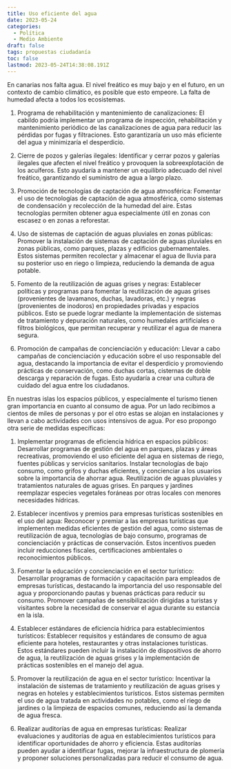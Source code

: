 ```yaml
---
title: Uso eficiente del agua
date: 2023-05-24
categories:
  - Política
  - Medio Ambiente
draft: false
tags: propuestas ciudadanía
toc: false
lastmod: 2023-05-24T14:38:08.191Z
---
```


En canarias nos falta agua. El nivel freático es muy bajo y en el futuro, en un contexto de cambio climático, es posible que esto empeore. La falta de humedad afecta a todos los ecosistemas.

1. Programa de rehabilitación y mantenimiento de canalizaciones: El cabildo podría implementar un programa de inspección, rehabilitación y mantenimiento periódico de las canalizaciones de agua para reducir las pérdidas por fugas y filtraciones. Esto garantizaría un uso más eficiente del agua y minimizaría el desperdicio.

1. Cierre de pozos y galerías ilegales: Identificar y cerrar pozos y galerías ilegales que afecten el nivel freático y provoquen la sobreexplotación de los acuíferos. Esto ayudaría a mantener un equilibrio adecuado del nivel freático, garantizando el suministro de agua a largo plazo.

1. Promoción de tecnologías de captación de agua atmosférica: Fomentar el uso de tecnologías de captación de agua atmosférica, como sistemas de condensación y recolección de la humedad del aire. Estas tecnologías permiten obtener agua especialmente útil en zonas con escasez o en zonas a reforestar.

1. Uso de sistemas de captación de aguas pluviales en zonas públicas: Promover la instalación de sistemas de captación de aguas pluviales en zonas públicas, como parques, plazas y edificios gubernamentales. Estos sistemas permiten recolectar y almacenar el agua de lluvia para su posterior uso en riego o limpieza, reduciendo la demanda de agua potable.

1. Fomento de la reutilización de aguas grises y negras: Establecer políticas y programas para fomentar la reutilización de aguas grises (provenientes de lavamanos, duchas, lavadoras, etc.) y negras (provenientes de inodoros) en propiedades privadas y espacios públicos. Esto se puede lograr mediante la implementación de sistemas de tratamiento y depuración naturales, como humedales artificiales o filtros biológicos, que permitan recuperar y reutilizar el agua de manera segura.

1. Promoción de campañas de concienciación y educación: Llevar a cabo campañas de concienciación y educación sobre el uso responsable del agua, destacando la importancia de evitar el desperdicio y promoviendo prácticas de conservación, como duchas cortas, cisternas de doble descarga y reparación de fugas. Esto ayudaría a crear una cultura de cuidado del agua entre los ciudadanos.

En nuestras islas los espacios públicos, y especialmente el turismo tienen gran importancia en cuanto al consumo de agua. Por un lado recibimos a cientos de miles de personas y por el otro estas se alojan en instalaciones y llevan a cabo actividades con usos intensivos de agua. Por eso propongo otra serie de medidas específicas:

1. Implementar programas de eficiencia hídrica en espacios públicos: Desarrollar programas de gestión del agua en parques, plazas y áreas recreativas, promoviendo el uso eficiente del agua en sistemas de riego, fuentes públicas y servicios sanitarios. Instalar tecnologías de bajo consumo, como grifos y duchas eficientes, y concienciar a los usuarios sobre la importancia de ahorrar agua. Reutilización de aguas pluviales y tratamientos naturales de aguas grises. En parques y jardines reemplazar especies vegetales foráneas por otras locales con menores necesidades hídricas.

1. Establecer incentivos y premios para empresas turísticas sostenibles en el uso del agua: Reconocer y premiar a las empresas turísticas que implementen medidas eficientes de gestión del agua, como sistemas de reutilización de agua, tecnologías de bajo consumo, programas de concienciación y prácticas de conservación. Estos incentivos pueden incluir reducciones fiscales, certificaciones ambientales o reconocimientos públicos.

1. Fomentar la educación y concienciación en el sector turístico: Desarrollar programas de formación y capacitación para empleados de empresas turísticas, destacando la importancia del uso responsable del agua y proporcionando pautas y buenas prácticas para reducir su consumo. Promover campañas de sensibilización dirigidas a turistas y visitantes sobre la necesidad de conservar el agua durante su estancia en la isla.

1. Establecer estándares de eficiencia hídrica para establecimientos turísticos: Establecer requisitos y estándares de consumo de agua eficiente para hoteles, restaurantes y otras instalaciones turísticas. Estos estándares pueden incluir la instalación de dispositivos de ahorro de agua, la reutilización de aguas grises y la implementación de prácticas sostenibles en el manejo del agua.

1. Promover la reutilización de agua en el sector turístico: Incentivar la instalación de sistemas de tratamiento y reutilización de aguas grises y negras en hoteles y establecimientos turísticos. Estos sistemas permiten el uso de agua tratada en actividades no potables, como el riego de jardines o la limpieza de espacios comunes, reduciendo así la demanda de agua fresca.

1. Realizar auditorías de agua en empresas turísticas: Realizar evaluaciones y auditorías de agua en establecimientos turísticos para identificar oportunidades de ahorro y eficiencia. Estas auditorías pueden ayudar a identificar fugas, mejorar la infraestructura de plomería y proponer soluciones personalizadas para reducir el consumo de agua.